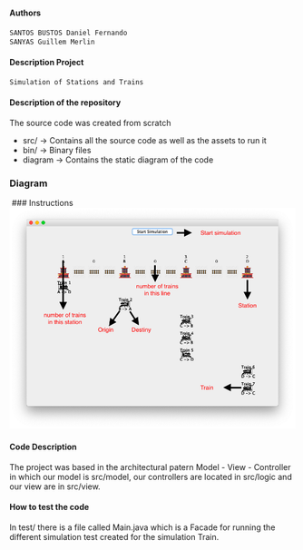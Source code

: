 #### Authors
	SANTOS BUSTOS Daniel Fernando
	SANYAS Guillem Merlin
#### Description Project
	Simulation of Stations and Trains

#### Description of the repository
The source code was created from scratch

 - src/    -> Contains all the source code as well as the assets to run it
 - bin/    -> Binary files
 - diagram -> Contains the static diagram of the code 

### Diagram
<img src=""/>
### Instructions
<img src="instructions.png"/> 

#### Code Description
The project was based in the architectural patern Model - View  - Controller in which our model is src/model, our controllers are located in src/logic  and our view are in src/view. 


#### How to test the code
In test/ there is a file called Main.java which is a Facade  for running the different simulation test created for the simulation Train.
